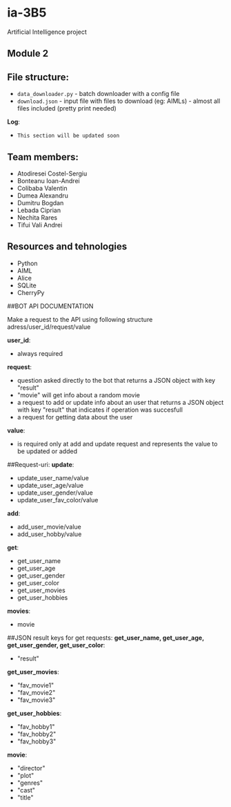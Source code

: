 # ia-3B5
Artificial Intelligence project

## Module 2

## File structure:
+ `data_downloader.py` - batch downloader with a config file
+ `download.json` - input file with files to download (eg: AIMLs) - almost all files included (pretty print needed)

**Log**:
+ `This section will be updated soon`

## Team members:
+ Atodiresei Costel-Sergiu
+ Bonteanu Ioan-Andrei
+ Colibaba Valentin
+ Dumea Alexandru
+ Dumitru Bogdan
+ Lebada Ciprian
+ Nechita Rares
+ Tifui Vali Andrei

## Resources and tehnologies

 + Python    
 + AIML  
 + Alice
 + SQLite
 + CherryPy

##BOT API DOCUMENTATION

Make a request to the API using following structure
adress/user_id/request/value

**user_id**:
 + always required
 
**request**:
 + question asked directly to the bot that returns a JSON object with key "result"
 + "movie" will get info about a random movie
 + a request to add or update info about an user that returns a JSON object with key "result" that indicates if operation was succesfull
 + a request for getting data about the user
 
**value**:
 + is required only at add and update request and represents the value to be updated or added

##Request-uri:
**update**:
 + update_user_name/value
 + update_user_age/value
 + update_user_gender/value
 + update_user_fav_color/value

**add**:	
 + add_user_movie/value
 + add_user_hobby/value

**get**:
 + get_user_name
 + get_user_age
 + get_user_gender
 + get_user_color
 + get_user_movies
 + get_user_hobbies

**movies**:	
 + movie

##JSON result keys for get requests:
**get_user_name, get_user_age, get_user_gender, get_user_color**:
 + "result"
 
**get_user_movies**: 
 + "fav_movie1"
 + "fav_movie2"
 + "fav_movie3"
 
**get_user_hobbies**: 
 + "fav_hobby1"
 + "fav_hobby2"
 + "fav_hobby3"
 
**movie**: 
 + "director"
 + "plot"
 + "genres"
 + "cast"
 + "title"

